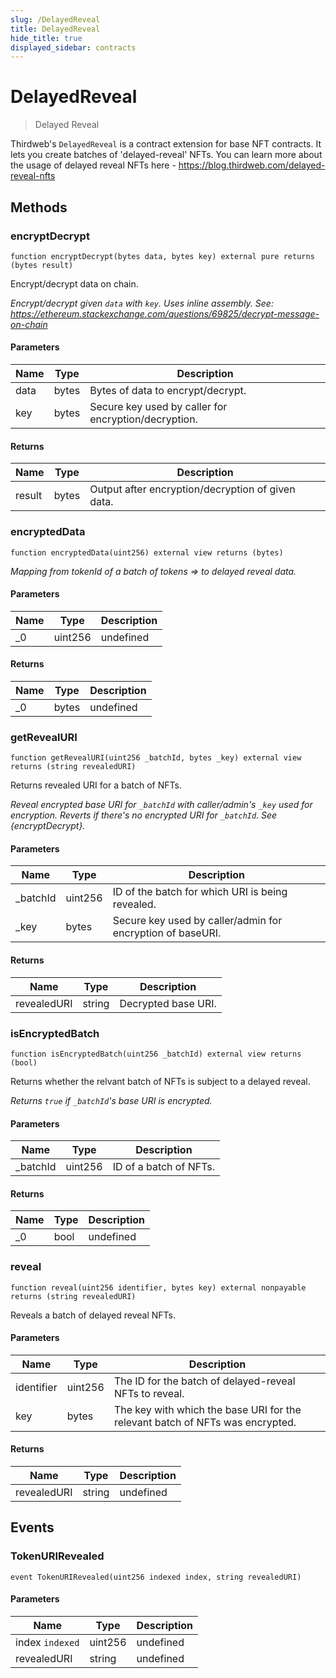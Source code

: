 ```yaml
---
slug: /DelayedReveal
title: DelayedReveal
hide_title: true
displayed_sidebar: contracts
---
```

# DelayedReveal



> Delayed Reveal

Thirdweb&#39;s `DelayedReveal` is a contract extension for base NFT contracts. It lets you create batches of           &#39;delayed-reveal&#39; NFTs. You can learn more about the usage of delayed reveal NFTs here - https://blog.thirdweb.com/delayed-reveal-nfts



## Methods

### encryptDecrypt

```solidity
function encryptDecrypt(bytes data, bytes key) external pure returns (bytes result)
```

Encrypt/decrypt data on chain.

*Encrypt/decrypt given `data` with `key`. Uses inline assembly.                  See: https://ethereum.stackexchange.com/questions/69825/decrypt-message-on-chain*

#### Parameters

| Name | Type | Description |
|---|---|---|
| data | bytes | Bytes of data to encrypt/decrypt. |
| key | bytes | Secure key used by caller for encryption/decryption. |

#### Returns

| Name | Type | Description |
|---|---|---|
| result | bytes |  Output after encryption/decryption of given data. |

### encryptedData

```solidity
function encryptedData(uint256) external view returns (bytes)
```



*Mapping from tokenId of a batch of tokens =&gt; to delayed reveal data.*

#### Parameters

| Name | Type | Description |
|---|---|---|
| _0 | uint256 | undefined |

#### Returns

| Name | Type | Description |
|---|---|---|
| _0 | bytes | undefined |

### getRevealURI

```solidity
function getRevealURI(uint256 _batchId, bytes _key) external view returns (string revealedURI)
```

Returns revealed URI for a batch of NFTs.

*Reveal encrypted base URI for `_batchId` with caller/admin&#39;s `_key` used for encryption.                      Reverts if there&#39;s no encrypted URI for `_batchId`.                      See {encryptDecrypt}.*

#### Parameters

| Name | Type | Description |
|---|---|---|
| _batchId | uint256 | ID of the batch for which URI is being revealed. |
| _key | bytes | Secure key used by caller/admin for encryption of baseURI. |

#### Returns

| Name | Type | Description |
|---|---|---|
| revealedURI | string | Decrypted base URI. |

### isEncryptedBatch

```solidity
function isEncryptedBatch(uint256 _batchId) external view returns (bool)
```

Returns whether the relvant batch of NFTs is subject to a delayed reveal.

*Returns `true` if `_batchId`&#39;s base URI is encrypted.*

#### Parameters

| Name | Type | Description |
|---|---|---|
| _batchId | uint256 | ID of a batch of NFTs. |

#### Returns

| Name | Type | Description |
|---|---|---|
| _0 | bool | undefined |

### reveal

```solidity
function reveal(uint256 identifier, bytes key) external nonpayable returns (string revealedURI)
```

Reveals a batch of delayed reveal NFTs.



#### Parameters

| Name | Type | Description |
|---|---|---|
| identifier | uint256 | The ID for the batch of delayed-reveal NFTs to reveal. |
| key | bytes | The key with which the base URI for the relevant batch of NFTs was encrypted. |

#### Returns

| Name | Type | Description |
|---|---|---|
| revealedURI | string | undefined |



## Events

### TokenURIRevealed

```solidity
event TokenURIRevealed(uint256 indexed index, string revealedURI)
```





#### Parameters

| Name | Type | Description |
|---|---|---|
| index `indexed` | uint256 | undefined |
| revealedURI  | string | undefined |


